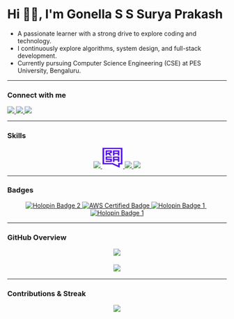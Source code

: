 # Hi 👋🏻, I'm Gonella S S Surya Prakash

- A passionate learner with a strong drive to explore coding and technology.  
- I continuously explore algorithms, system design, and full-stack development.
- Currently pursuing Computer Science Engineering (CSE) at PES University, Bengaluru.  

---

### Connect with me
<p align="left">
  <a href="https://linkedin.com/in/g-s-s-surya-prakash" target="blank">
    <img src="https://img.shields.io/badge/LinkedIn-blue?style=for-the-badge&logo=linkedin" />
  </a>
  <a href="https://www.leetcode.com/gsurya_05" target="blank">
    <img src="https://img.shields.io/badge/LeetCode-orange?style=for-the-badge&logo=leetcode" />
  </a>
  <a href="mailto:gonellasurya2005@gmail.com">
    <img src="https://img.shields.io/badge/Gmail-red?style=for-the-badge&logo=gmail&logoColor=white" />
  </a>
</p>

---

### Skills
<p align="center">
  <a href="https://github.com/GSuryaP">
    <!-- Skillicons block till Grafana -->
    <img src="https://skillicons.dev/icons?i=python,c,cpp,html,css,js,react,vite,git,github,grafana" />
    <img src="assets/rasa.jpg" width="48" height="48" alt="Rasa" />
    <img src="https://skillicons.dev/icons?i=docker" />
    <img src="https://skillicons.dev/icons?i=figma,linux,ubuntu,mysql,mongodb,sqlite,express,nodejs,tensorflow,pytorch,vercel,matlab,anaconda" />
  </a>
</p>

---

### Badges
<p align="center">
  <a href="https://www.holopin.io/userbadge/cmgp8po0p002clb0455wv1p2g" target="_blank">
    <img src="https://assets.holopin.io/hf2025levels/lvl0-human.webp" width="120" alt="Holopin Badge 2">
  </a>
  <a href="https://www.credly.com/earner/earned/share/91d06d92-61c7-4b64-a22d-8d32848768c6" target="_blank">
    <img src="https://images.credly.com/size/110x110/images/0c20a5b7-b4e9-4c2f-8b68-342e00a85e05/blob" width="120" alt="AWS Certified Badge">
  </a>
  <a href="https://www.holopin.io/userbadge/cmh32ci2z005fl404szz6xmwb" target="_blank">
    <img src="https://assets.holopin.io/eyJidWNrZXQiOiJob2xvcGluLWFzc2V0cyIsImtleSI6ImFzc2V0cy9jbWcyejhoMW4wMDAwanUwNGJxOHUzdWw2IiwiZWRpdHMiOnsicm90YXRlIjpudWxsfX0=" width="120" alt="Holopin Badge 1">
  </a>
  &nbsp;
  <a href="https://www.credly.com/earner/earned/share/177bf094-733b-4c37-96c3-4f56f0465431" target="_blank">
    <img src="https://images.credly.com/size/340x340/images/08974f21-b24f-4a0e-be9d-4ae904907259/blob" width="120" alt="Holopin Badge 1">
  </a>
</p>

<!--<p align="center"> <img src="https://komarev.com/ghpvc/?username=gsuryap&label=Profile%20views&color=0e75b6&style=flat" alt="gsuryap" /> </p>-->

---

### GitHub Overview  

<p align="center">
<!--   <img src="https://github-readme-stats.vercel.app/api/top-langs/?username=GSuryaP&layout=compact&hide_border=true&theme=tokyonight" height="160" /><br/> -->
  <img src="https://github-readme-stats.vercel.app/api/top-langs/?username=GSuryaP&langs_count=10&hide=Jupyter%20Notebook,Verilog&layout=compact&theme=tokyonight" height="160"/><br/><br/>
  <img src="https://github-readme-stats.vercel.app/api?username=GSuryaP&show_icons=true&include_all_commits=true&count_private=true&theme=tokyonight&hide=contribs&rank_icon=grade" height="160" />


</p>

---

### Contributions & Streak  

<!-- <p align="center">
  <img src="https://streak-stats.demolab.com?user=gsuryap&theme=tokyonight&date_format=j%20M%5B%20Y%5D" height="180"/>
</p>

<p align="center">
  <img src="https://github-readme-streak-stats-eight.vercel.app?user=gsuryap&theme=tokyonight&date_format=j%20M%5B%20Y%5D" height="180"/>
</p> -->

<p align="center">
  <img src="https://github-readme-streak-stats-eight.vercel.app?user=gsuryap&theme=tokyonight&date_format=j%20M%5B%20Y%5D" height="180"/>
</p>

